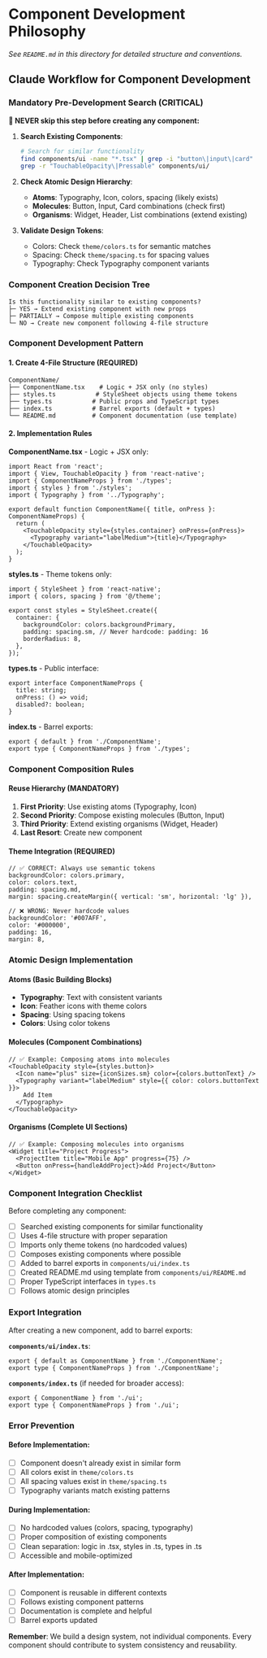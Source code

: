 # Component Development Philosophy

*See `README.md` in this directory for detailed structure and conventions.*

## Claude Workflow for Component Development

### Mandatory Pre-Development Search (CRITICAL)

**🚨 NEVER skip this step before creating any component:**

1. **Search Existing Components**:
   ```bash
   # Search for similar functionality
   find components/ui -name "*.tsx" | grep -i "button\|input\|card"
   grep -r "TouchableOpacity\|Pressable" components/ui/
   ```

2. **Check Atomic Design Hierarchy**:
   - **Atoms**: Typography, Icon, colors, spacing (likely exists)
   - **Molecules**: Button, Input, Card combinations (check first)
   - **Organisms**: Widget, Header, List combinations (extend existing)

3. **Validate Design Tokens**:
   - Colors: Check `theme/colors.ts` for semantic matches
   - Spacing: Check `theme/spacing.ts` for spacing values
   - Typography: Check Typography component variants

### Component Creation Decision Tree

```
Is this functionality similar to existing components?
├─ YES → Extend existing component with new props
├─ PARTIALLY → Compose multiple existing components
└─ NO → Create new component following 4-file structure
```

### Component Development Pattern

#### 1. Create 4-File Structure (REQUIRED)
```
ComponentName/
├── ComponentName.tsx    # Logic + JSX only (no styles)
├── styles.ts           # StyleSheet objects using theme tokens  
├── types.ts           # Public props and TypeScript types
├── index.ts           # Barrel exports (default + types)
└── README.md          # Component documentation (use template)
```

#### 2. Implementation Rules

**ComponentName.tsx** - Logic + JSX only:
```tsx
import React from 'react';
import { View, TouchableOpacity } from 'react-native';
import { ComponentNameProps } from './types';
import { styles } from './styles';
import { Typography } from '../Typography';

export default function ComponentName({ title, onPress }: ComponentNameProps) {
  return (
    <TouchableOpacity style={styles.container} onPress={onPress}>
      <Typography variant="labelMedium">{title}</Typography>
    </TouchableOpacity>
  );
}
```

**styles.ts** - Theme tokens only:
```tsx
import { StyleSheet } from 'react-native';
import { colors, spacing } from '@/theme';

export const styles = StyleSheet.create({
  container: {
    backgroundColor: colors.backgroundPrimary,
    padding: spacing.sm, // Never hardcode: padding: 16
    borderRadius: 8,
  },
});
```

**types.ts** - Public interface:
```tsx
export interface ComponentNameProps {
  title: string;
  onPress: () => void;
  disabled?: boolean;
}
```

**index.ts** - Barrel exports:
```tsx
export { default } from './ComponentName';
export type { ComponentNameProps } from './types';
```

### Component Composition Rules

#### Reuse Hierarchy (MANDATORY)
1. **First Priority**: Use existing atoms (Typography, Icon)
2. **Second Priority**: Compose existing molecules (Button, Input)
3. **Third Priority**: Extend existing organisms (Widget, Header)
4. **Last Resort**: Create new component

#### Theme Integration (REQUIRED)
```tsx
// ✅ CORRECT: Always use semantic tokens
backgroundColor: colors.primary,
color: colors.text,
padding: spacing.md,
margin: spacing.createMargin({ vertical: 'sm', horizontal: 'lg' }),

// ❌ WRONG: Never hardcode values
backgroundColor: '#007AFF',
color: '#000000', 
padding: 16,
margin: 8,
```

### Atomic Design Implementation

#### Atoms (Basic Building Blocks)
- **Typography**: Text with consistent variants
- **Icon**: Feather icons with theme colors
- **Spacing**: Using spacing tokens
- **Colors**: Using color tokens

#### Molecules (Component Combinations)
```tsx
// ✅ Example: Composing atoms into molecules
<TouchableOpacity style={styles.button}>
  <Icon name="plus" size={iconSizes.sm} color={colors.buttonText} />
  <Typography variant="labelMedium" style={{ color: colors.buttonText }}>
    Add Item
  </Typography>
</TouchableOpacity>
```

#### Organisms (Complete UI Sections)
```tsx
// ✅ Example: Composing molecules into organisms
<Widget title="Project Progress">
  <ProjectItem title="Mobile App" progress={75} />
  <Button onPress={handleAddProject}>Add Project</Button>
</Widget>
```

### Component Integration Checklist

Before completing any component:
- [ ] Searched existing components for similar functionality
- [ ] Uses 4-file structure with proper separation
- [ ] Imports only theme tokens (no hardcoded values)
- [ ] Composes existing components where possible
- [ ] Added to barrel exports in `components/ui/index.ts`
- [ ] Created README.md using template from `components/ui/README.md`
- [ ] Proper TypeScript interfaces in `types.ts`
- [ ] Follows atomic design principles

### Export Integration

After creating a new component, add to barrel exports:

**`components/ui/index.ts`**:
```tsx
export { default as ComponentName } from './ComponentName';
export type { ComponentNameProps } from './ComponentName';
```

**`components/index.ts`** (if needed for broader access):
```tsx
export { ComponentName } from './ui';
export type { ComponentNameProps } from './ui';
```

### Error Prevention

#### Before Implementation:
- [ ] Component doesn't already exist in similar form
- [ ] All colors exist in `theme/colors.ts`
- [ ] All spacing values exist in `theme/spacing.ts`
- [ ] Typography variants match existing patterns

#### During Implementation:
- [ ] No hardcoded values (colors, spacing, typography)
- [ ] Proper composition of existing components
- [ ] Clean separation: logic in .tsx, styles in .ts, types in .ts
- [ ] Accessible and mobile-optimized

#### After Implementation:
- [ ] Component is reusable in different contexts
- [ ] Follows existing component patterns
- [ ] Documentation is complete and helpful
- [ ] Barrel exports updated

**Remember**: We build a design system, not individual components. Every component should contribute to system consistency and reusability.